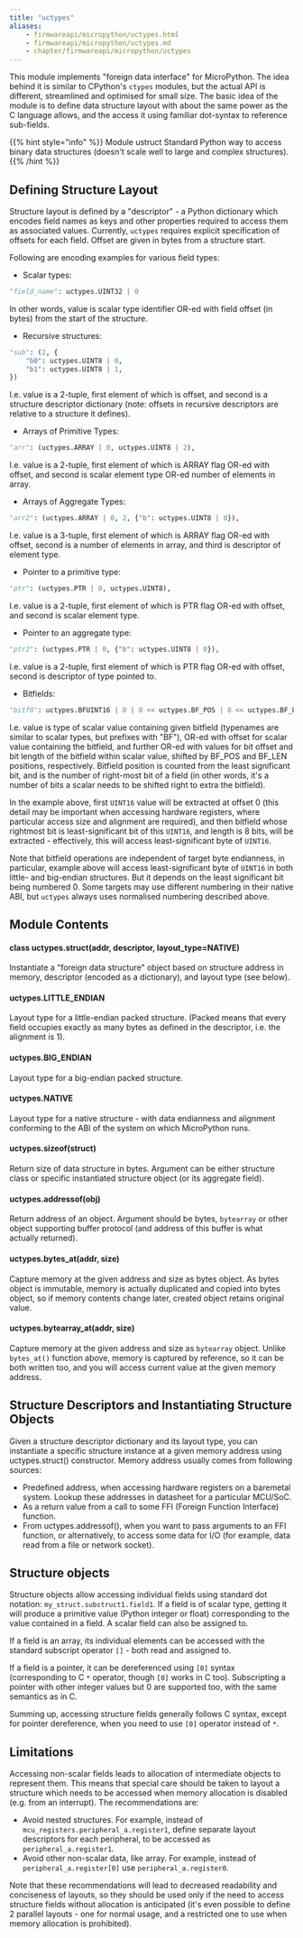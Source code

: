 ```yaml
---
title: "uctypes"
aliases:
    - firmwareapi/micropython/uctypes.html
    - firmwareapi/micropython/uctypes.md
    - chapter/firmwareapi/micropython/uctypes
---
```

This module implements "foreign data interface" for MicroPython. The idea behind it is similar to CPython's `ctypes` modules, but the actual API is different, streamlined and optimised for small size. The basic idea of the module is to define data structure layout with about the same power as the C language allows, and the access it using familiar dot-syntax to reference sub-fields.

{{% hint style="info" %}}
Module ustruct Standard Python way to access binary data structures (doesn't scale well to large and complex structures).
{{% /hint %}}

## Defining Structure Layout

Structure layout is defined by a "descriptor" - a Python dictionary which encodes field names as keys and other properties required to access them as associated values. Currently, `uctypes` requires explicit specification of offsets for each field. Offset are given in bytes from a structure start.

Following are encoding examples for various field types:

* Scalar types:

```python
"field_name": uctypes.UINT32 | 0
```

In other words, value is scalar type identifier OR-ed with field offset (in bytes) from the start of the structure.

* Recursive structures:

```python
"sub": (2, {
    "b0": uctypes.UINT8 | 0,
    "b1": uctypes.UINT8 | 1,
})
```

I.e. value is a 2-tuple, first element of which is offset, and second is a structure descriptor dictionary (note: offsets in recursive descriptors are relative to a structure it defines).

* Arrays of Primitive Types:

```python
"arr": (uctypes.ARRAY | 0, uctypes.UINT8 | 2),
```

I.e. value is a 2-tuple, first element of which is ARRAY flag OR-ed with offset, and second is scalar element type OR-ed number of elements in array.

* Arrays of Aggregate Types:

```python
"arr2": (uctypes.ARRAY | 0, 2, {"b": uctypes.UINT8 | 0}),
```

I.e. value is a 3-tuple, first element of which is ARRAY flag OR-ed with offset, second is a number of elements in array, and third is descriptor of element type.

* Pointer to a primitive type:

```python
"ptr": (uctypes.PTR | 0, uctypes.UINT8),
```

I.e. value is a 2-tuple, first element of which is PTR flag OR-ed with offset, and second is scalar element type.

* Pointer to an aggregate type:

```python
"ptr2": (uctypes.PTR | 0, {"b": uctypes.UINT8 | 0}),
```

I.e. value is a 2-tuple, first element of which is PTR flag OR-ed with offset, second is descriptor of type pointed to.

* Bitfields:

```python
"bitf0": uctypes.BFUINT16 | 0 | 0 << uctypes.BF_POS | 8 << uctypes.BF_LEN,
```

I.e. value is type of scalar value containing given bitfield (typenames are similar to scalar types, but prefixes with "BF"), OR-ed with offset for scalar value containing the bitfield, and further OR-ed with values for bit offset and bit length of the bitfield within scalar value, shifted by BF\_POS and BF\_LEN positions, respectively. Bitfield position is counted from the least significant bit, and is the number of right-most bit of a field (in other words, it's a number of bits a scalar needs to be shifted right to extra the bitfield).

In the example above, first `UINT16` value will be extracted at offset 0 (this detail may be important when accessing hardware registers, where particular access size and alignment are required), and then bitfield whose rightmost bit is least-significant bit of this `UINT16`, and length is 8 bits, will be extracted - effectively, this will access least-significant byte of `UINT16`.

Note that bitfield operations are independent of target byte endianness, in particular, example above will access least-significant byte of `UINT16` in both little- and big-endian structures. But it depends on the least significant bit being numbered 0. Some targets may use different numbering in their native ABI, but `uctypes` always uses normalised numbering described above.

## Module Contents

#### class uctypes.struct(addr, descriptor, layout\_type=NATIVE)

Instantiate a "foreign data structure" object based on structure address in memory, descriptor (encoded as a dictionary), and layout type (see below).

#### uctypes.LITTLE\_ENDIAN

Layout type for a little-endian packed structure. (Packed means that every field occupies exactly as many bytes as defined in the descriptor, i.e. the alignment is 1).

#### uctypes.BIG\_ENDIAN

Layout type for a big-endian packed structure.

#### uctypes.NATIVE

Layout type for a native structure - with data endianness and alignment conforming to the ABI of the system on which MicroPython runs.

#### uctypes.sizeof(struct)

Return size of data structure in bytes. Argument can be either structure class or specific instantiated structure object (or its aggregate field).

#### uctypes.addressof(obj)

Return address of an object. Argument should be bytes, `bytearray` or other object supporting buffer protocol (and address of this buffer is what actually returned).

#### uctypes.bytes\_at(addr, size)

Capture memory at the given address and size as bytes object. As bytes object is immutable, memory is actually duplicated and copied into bytes object, so if memory contents change later, created object retains original value.

#### uctypes.bytearray\_at(addr, size)

Capture memory at the given address and size as `bytearray` object. Unlike `bytes_at()` function above, memory is captured by reference, so it can be both written too, and you will access current value at the given memory address.

## Structure Descriptors and Instantiating Structure Objects

Given a structure descriptor dictionary and its layout type, you can instantiate a specific structure instance at a given memory address using uctypes.struct() constructor. Memory address usually comes from following sources:

* Predefined address, when accessing hardware registers on a baremetal system. Lookup these addresses in datasheet for a particular MCU/SoC.
* As a return value from a call to some FFI (Foreign Function Interface) function.
* From uctypes.addressof(), when you want to pass arguments to an FFI function, or alternatively, to access some data for I/O (for example, data read from a file or network socket).

## Structure objects

Structure objects allow accessing individual fields using standard dot notation: `my_struct.substruct1.field1`. If a field is of scalar type, getting it will produce a primitive value (Python integer or float) corresponding to the value contained in a field. A scalar field can also be assigned to.

If a field is an array, its individual elements can be accessed with the standard subscript operator `[]` - both read and assigned to.

If a field is a pointer, it can be dereferenced using `[0]` syntax (corresponding to C `*` operator, though `[0]` works in C too). Subscripting a pointer with other integer values but 0 are supported too, with the same semantics as in C.

Summing up, accessing structure fields generally follows C syntax, except for pointer dereference, when you need to use `[0]` operator instead of `*`.

## Limitations

Accessing non-scalar fields leads to allocation of intermediate objects to represent them. This means that special care should be taken to layout a structure which needs to be accessed when memory allocation is disabled (e.g. from an interrupt). The recommendations are:

* Avoid nested structures. For example, instead of `mcu_registers.peripheral_a.register1`, define separate layout descriptors for each peripheral, to be accessed as `peripheral_a.register1`.
* Avoid other non-scalar data, like array. For example, instead of `peripheral_a.register[0]` use `peripheral_a.register0`.

Note that these recommendations will lead to decreased readability and conciseness of layouts, so they should be used only if the need to access structure fields without allocation is anticipated (it's even possible to define 2 parallel layouts - one for normal usage, and a restricted one to use when memory allocation is prohibited).

